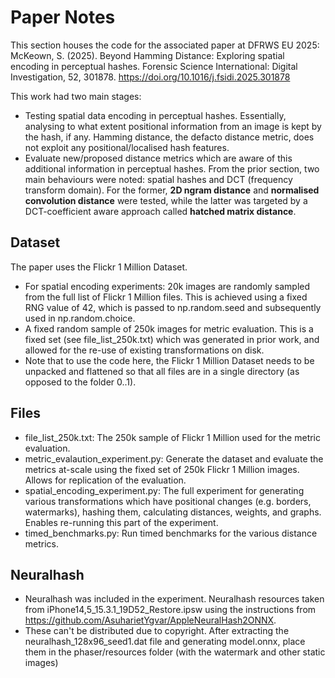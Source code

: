 # Paper Notes

This section houses the code for the associated paper at DFRWS EU 2025:
McKeown, S. (2025). Beyond Hamming Distance: Exploring spatial encoding in perceptual hashes. Forensic Science International: Digital Investigation, 52, 301878. https://doi.org/10.1016/j.fsidi.2025.301878


This work had two main stages:
- Testing spatial data encoding in perceptual hashes. Essentially, analysing to what extent positional information from an image is kept by the hash, if any. Hamming distance, the defacto distance metric, does not exploit any positional/localised hash features.
- Evaluate new/proposed distance metrics which are aware of this additional information in perceptual hashes. From the prior section, two main behaviours were noted: spatial hashes and DCT (frequency transform domain). For the former, **2D ngram distance** and **normalised convolution distance** were tested, while the latter was targeted by a DCT-coefficient aware approach called **hatched matrix distance**.

## Dataset

The paper uses the Flickr 1 Million Dataset.
- For spatial encoding experiments: 20k images are randomly sampled from the full list of Flickr 1 Million files. This is achieved using a fixed RNG value of 42, which is passed to np.random.seed and subsequently used in np.random.choice.
- A fixed random sample of 250k images for metric evaluation. This is a fixed set (see file_list_250k.txt) which was generated in prior work, and allowed for the re-use of existing transformations on disk.
- Note that to use the code here, the Flickr 1 Million Dataset needs to be unpacked and flattened so that all files are in a single directory (as opposed to the folder 0..1).

## Files

- file_list_250k.txt: The 250k sample of Flickr 1 Million used for the metric evaluation.
- metric_evalaution_experiment.py: Generate the dataset and evaluate the metrics at-scale using the fixed set of 250k Flickr 1 Million images. Allows for replication of the evaluation.
- spatial_encoding_experiment.py: The full experiment for generating various transformations which have positional changes (e.g. borders, watermarks), hashing them, calculating distances, weights, and graphs. Enables re-running this part of the experiment.
- timed_benchmarks.py: Run timed benchmarks for the various distance metrics.

## Neuralhash

- Neuralhash was included in the experiment. Neuralhash resources taken from iPhone14,5_15.3.1_19D52_Restore.ipsw using the instructions from https://github.com/AsuharietYgvar/AppleNeuralHash2ONNX.
- These can't be distributed due to copyright. After extracting the neuralhash_128x96_seed1.dat file and generating model.onnx, place them in the phaser/resources folder (with the watermark and other static images)

